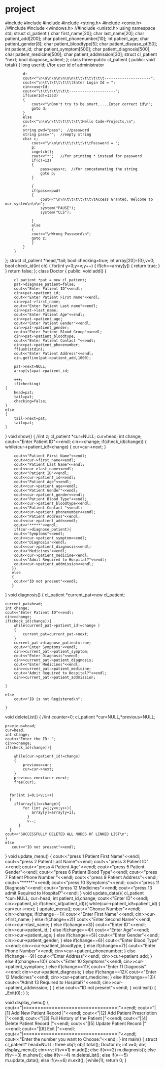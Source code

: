 # project
#include<iostream>
#include<ctime>
#include<cstdlib>
#include <string.h>
#include <conio.h>
//#include <fstream>
#include <windows.h>
//#include <unistd.h>
using namespace std;
struct cl_patient
{
	char first_name[20];
	char last_name[20];
	char patient_add[200];
    char patient_phonenumber[10];
    int patient_age;
    char patient_gender[8];
    char patient_bloodtype[5];
    char patient_disease_pt[50];
    int patient_id;
    char patient_symptom[500];
    char patient_diagnosis[500];
    char patient_medicine[500];
    char patient_addmission[30];
	struct cl_patient *next;
	bool diagnose_patient;
};
class three:public cl_patient
{
	public:
		void total()
      {
      		long userId; //for user id of administrator

			d:
			cout<<"\n\n\n\n\n\n\n\n\t\t\t\t\t\t\t---------------------";
			cout<<"\n\t\t\t\t\t\t\tEnter Login Id = ";
			cin>>userId;
			cout<<"\t\t\t\t\t\t\t---------------------";
			if(userId!=1353)
			{
				cout<<"\nDon't try to be smart.....Enter correct id\n";
				goto d;
			}
			else
			cout<<"\n\n\n\t\t\t\t\t\t\tHello Code-Projects,\n";
			z:
			string pwd="pass";  //password
			string pass="";  //empty string
			char c;
				cout<<"\n\n\n\t\t\t\t\t\t\tPassword = ";
				p:
				c=getch();
				cout<<"*";   //for printing * instead for password
				if(c!=13)
				{
					pass=pass+c;  //for concatenating the string
					goto p;
				}

      			{
      			if(pass==pwd)
      			{
      				cout<<"\n\n\t\t\t\t\t\t\tAccess Granted. Welcome to our system\n\n\n";
      				system("PAUSE");
      				system("CLS");

				}
				else
				{
				cout<<"\nWrong Password\n";
				goto z;
				}
			}
		}
};
struct cl_patient *head,*tail;
bool checking=true;
int array[20]={0},v=0;
bool check_id(int ch)
{
  	    for(int y=0;y<v;y++)
  	    {
  	    	if(ch==array[y])
  	    	{
  	    		return true;
			}
		}
		return false;
};
class Doctor
{
	public:
	  void add()
	  {

	  	cl_patient *pat = new cl_patient;
 	  	pat->diagnose_patient=false;
	  	cout<<"Enter Patient ID"<<endl;
	  	cin>>pat->patient_id;
	  	cout<<"Enter Patient First Name"<<endl;
	  	cin>>pat->first_name;
	  	cout<<"Enter Patient Last name"<<endl;
	  	cin>>pat->last_name;
	  	cout<<"Enter Patient Age"<<endl;
	  	cin>>pat->patient_age;
	  	cout<<"Enter Patient Gender"<<endl;
	  	cin>>pat->patient_gender;
	  	cout<<"Enter Patient Blood Group"<<endl;
	  	cin>>pat->patient_bloodtype;
	  	cout<<"Enter Patient Contact "<<endl;
	  	cin>>pat->patient_phonenumber;
	  	fflush(stdin);
	  	cout<<"Enter Patient Address"<<endl;
	  	cin.getline(pat->patient_add,1000);

	  	pat->next=NULL;
	  	array[v]=pat->patient_id;

	  	v++;
	  	if(checking)
	{
	    head=pat;
	    tail=pat;
	    checking=false;
	}
	else
	{
		tail->next=pat;
		tail=pat;
	}

  }
  void show()
  {
  	    //int z;
  	    cl_patient *cur=NULL;
  	    cur=head;
  	    int change;
 	    cout<<"Enter Patient ID"<<endl;
  	    cin>>change;
		if(check_id(change))
		{
  	    while(cur->patient_id!=change)
  	    {
  	    	cur=cur->next;
        }

  	 	cout<<"Patient First Name"<<endl;
	  	cout<<cur->first_name<<endl;
	  	cout<<"Patient Last Name"<<endl;
	  	cout<<cur->last_name<<endl;
	  	cout<<"Patient ID"<<endl;
	  	cout<<cur->patient_id<<endl;
	  	cout<<"Patient Age"<<endl;
	  	cout<<cur->patient_age<<endl;
	  	cout<<"Patient Gender"<<endl;
	  	cout<<cur->patient_gender<<endl;
	  	cout<<"Patient Blood Type"<<endl;
	  	cout<<cur->patient_bloodtype<<endl;
	  	cout<<"Patient Contact "<<endl;
	  	cout<<cur->patient_phonenumber<<endl;
	  	cout<<"Patient Address"<<endl;
	    cout<<cur->patient_add<<endl;
	    cout<<"*****"<<endl;
	    if(cur->diagnose_patient){
	    cout<<"Symptoms"<<endl;
	    cout<<cur->patient_symptom<<endl;
	    cout<<"Diagnosis"<<endl;
	    cout<<cur->patient_diagnosis<<endl;
	    cout<<"Medicines"<<endl;
	    cout<<cur->patient_medicine<<endl;
	    cout<<"Admit Required to Hospital?"<<endl;
	    cout<<cur->patient_addmission<<endl;
	   }}
	   else
	   {
	   	cout<<"ID not present"<<endl;
	   }
}
  void diagnosis()
  {
    cl_patient *current_pat=new cl_patient;

    current_pat=head;
  	int change;
  	cout<<"Enter Patient ID"<<endl;
  	cin>>change;
	if(check_id(change)){
		while(current_pat->patient_id!=change )
	  	{
	  		current_pat=current_pat->next;
		}
		current_pat->diagnose_patient=true;
		cout<<"Enter Symptoms"<<endl;
		cin>>current_pat->patient_symptom;
		cout<<"Enter Diagnosis"<<endl;
		cin>>current_pat->patient_diagnosis;
		cout<<"Enter Medicines"<<endl;
		cin>>current_pat->patient_medicine;
		cout<<"Admit Required to Hospital?"<<endl;
		cin>>current_pat->patient_addmission;

	}

	else
		cout<<"ID is not Registered\n";

	}
void deleteList()
{
	//int counter=0;
    cl_patient *cur=NULL,*previous=NULL;

  	previous=head;
  	cur=head;
  	int change;
	cout<<"Enter the ID: ";
	cin>>change;
	if(check_id(change)){

		while(cur->patient_id!=change)
  	    {
  	    	previous=cur;
  	    	cur=cur->next;
  		}
  		previous->next=cur->next;
  		free(cur);


      for(int i=0;i<v;i++)
      {
      	if(array[i]==change){
      		for (int y=i;y<v;y++){
      			array[y]=array[y+1];
			  }
			  v--;
		  }
	  }
    cout<<"SUCCESSFULLY DELETED ALL NODES OF LINKED LIST\n";
    }
    else
       cout<<"ID not present"<<endl;
}
void update_menu()
{
	    cout<<"press 1 Patient First Name"<<endl;
	  	cout<<"press 2 Patient Last Name"<<endl;
	  	cout<<"press 3 Patient ID"<<endl;
	  	cout<<"press 4 Patient Age"<<endl;
	  	cout<<"press 5 Patient Gender"<<endl;
	  	cout<<"press 6 Patient Blood Type"<<endl;
	  	cout<<"press 7 Patient Phone Number "<<endl;
      	cout<<"press 9 Patient Address"<<endl;
	    cout<<"*****"<<endl;
	    cout<<"press 10 Symptoms"<<endl;
	    cout<<"press 11 Diagnosis"<<endl;
	    cout<<"press 12 Medicines"<<endl;
	    cout<<"press 13 admit Required to Hospital?"<<endl;
}
void update_data(){
    cl_patient *cur=NULL;
	cur=head;
	int patient_id,change;
	cout<<"Enter ID"<<endl;
	cin>>patient_id;
	if(check_id(patient_id)){
		while(cur->patient_id!=patient_id)
  	    {
  	    	cur=cur->next;
  		}
  		update_menu();
  		cout<<"Choose Number"<<endl;
  		cin>>change;
  		if(change==1){
  			cout<<"Enter First Name"<<endl;
  			cin>>cur->first_name;
		  }
		else if(change==2){
			cout<<"Enter Second Name"<<endl;
			cin>>cur->last_name;
		}
		else if(change==3){
			cout<<"Enter ID"<<endl;
			cin>>cur->patient_id;
		}
  		else if(change==4){
  			cout<<"Enter Age"<<endl;
  			cin>>cur->patient_age;
		  }
		else if(change==5){
			cout<<"Enter Gender"<<endl;
			cin>>cur->patient_gender;
		}
		else if(change==6){
			cout<<"Enter Blood Type"<<endl;
			cin>>cur->patient_bloodtype;
		}
		else if(change==7){
			cout<<"Enter Phone Number"<<endl;
			cin>>cur->patient_phonenumber;
		}
		else if(change==9){
			cout<<"Enter Address"<<endl;
			cin>>cur->patient_add;
		}
		else if(change==10){
			cout<<"Enter 10 Symptoms"<<endl;
			cin>>cur->patient_symptom;
		}
		else if(change==11){
	    cout<<"Enter 11 Diagnosis"<<endl;
	    cin>>cur->patient_diagnosis;
	    }
	    else if(change==12){
	    cout<<"Enter 12 Medicines"<<endl;
	    cin>>cur->patient_medicine;
		}
	    else if(change==13){
	    cout<<"Admit 13 Required to Hospital?"<<endl;
	    cin>>cur->patient_addmission;
	}
   }
   else
     cout<<"ID not present"<<endl;
}
void exit()
{
    _Exit(0);
}
};

void display_menu()
{
	cout<<"|=================================|"<<endl;
	cout<<"|[1] Add New Patient Record       |"<<endl;
	cout<<"|[2] Add Patient Prescription     |"<<endl;
	cout<<"|[3] Full History of the Patient  |"<<endl;
	cout<<"|[4] Delete Patient Record        |"<<endl;
	cout<<"|[5] Update Patient Record        |"<<endl;
	cout<<"|[6] Exit                         |"<<endl;
    cout<<"|=================================|"<<endl;
	cout<<"Enter the number you want to Choose:"<<endl;
}
int main()
{
	struct cl_patient* head=NULL;
	three obj1;
	obj1.total();
	Doctor m;
	int v=0;
	do{
	display_menu();
	cin>>v;
	if(v==1)
	m.add();
	else if(v==2)
	m.diagnosis();
	else if(v==3)
	m.show();
	else if(v==4)
	m.deleteList();
	else if(v==5)
	m.update_data();
	else if(v==6)
    m.exit();
	}while(1);
	return 0;
}
